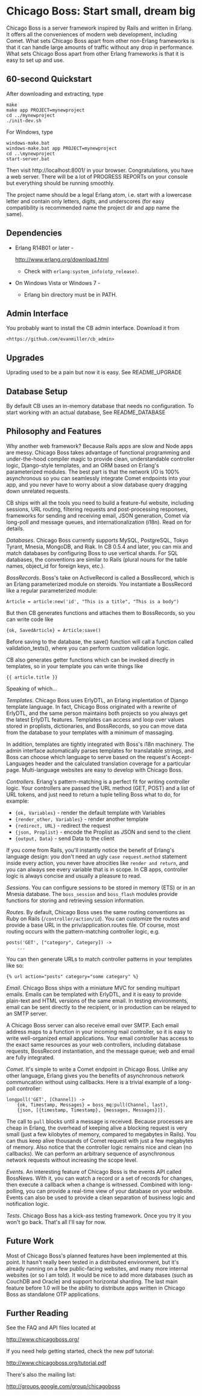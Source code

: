 Chicago Boss: Start small, dream big
====================================

Chicago Boss is a server framework inspired by Rails and written in Erlang. It
offers all the conveniences of modern web development, including Comet. What sets
Chicago Boss apart from other non-Erlang frameworks is that it can handle large
amounts of traffic without any drop in performance. What sets Chicago Boss apart
from other Erlang frameworks is that it is easy to set up and use.


60-second Quickstart
--------------------

After downloading and extracting, type

    make
    make app PROJECT=mynewproject
    cd ../mynewproject
    ./init-dev.sh
    
For Windows, type
    
    windows-make.bat
    windows-make.bat app PROJECT=mynewproject
    cd ..\mynewproject
    start-server.bat

Then visit http://localhost:8001/ in your browser. Congratulations, you have
a web server. There will be a lot of PROGRESS REPORTs on your console but
everything should be running smoothly.

The project name should be a legal Erlang atom, i.e. start with a lowercase
letter and contain only letters, digits, and underscores (for easy compatibility is recommended name the project dir and app name the same).


Dependencies
------------

* Erlang R14B01 or later -

    <http://www.erlang.org/download.html>

  * Check with `erlang:system_info(otp_release)`.


* On Windows Vista or Windows 7 -

  * Erlang bin directory must be in PATH.


Admin Interface
---------------

You probably want to install the CB admin interface. Download it from

    <https://github.com/evanmiller/cb_admin>


Upgrades
--------

Uprading used to be a pain but now it is easy. See README_UPGRADE


Database Setup
--------------

By default CB uses an in-memory database that needs no configuration. To start
working with an actual database, See README_DATABASE


Philosophy and Features
-----------------------

Why another web framework? Because Rails apps are slow and Node apps are messy.
Chicago Boss takes advantage of functional programming and under-the-hood
compiler magic to provide clean, understandable controller logic, Django-style
templates, and an ORM based on Erlang's parameterized modules. The best part is
that the network I/O is 100% asynchronous so you can seamlessly integrate Comet
endpoints into your app, and you never have to worry about a slow database
query dragging down unrelated requests.

CB ships with all the tools you need to build a feature-ful website, including
sessions, URL routing, filtering requests and post-processing responses,
frameworks for sending and receiving email, JSON generation, Comet via
long-poll and message queues, and internationalization (i18n). Read on for
details.

*Databases*. Chicago Boss currently supports MySQL, PostgreSQL, Tokyo Tyrant,
Mnesia, MongoDB, and Riak. In CB 0.5.4 and later, you can mix and match
databases by configuring Boss to use vertical shards. For SQL databases, the
conventions are similar to Rails (plural nouns for the table names, object_id
for foreign keys, etc.).

*BossRecords*. Boss's take on ActiveRecord is called a BossRecord, which is
an Erlang parameterized module on steroids. You instantiate a BossRecord like
a regular parameterized module:

    Article = article:new('id', "This is a title", "This is a body")

But then CB generates functions and attaches them to BossRecords, so you can
write code like

    {ok, SavedArticle} = Article:save()

Before saving to the database, the save() function will call a function called
validation_tests(), where you can perform custom validation logic.

CB also generates getter functions which can be invoked directly in templates,
so in your template you can write things like

    {{ article.title }}

Speaking of which...

*Templates*. Chicago Boss uses ErlyDTL, an Erlang implentation of Django template
language. In fact, Chicago Boss originated with a rewrite of ErlyDTL, and the same
person maintains both projects so you always get the latest ErlyDTL features. Templates
can access and loop over values stored in proplists, dictionaries, and BossRecords,
so you can move data from the database to your templates with a minimum of massaging.

In addition, templates are tightly integrated with Boss's i18n machinery. The admin
interface automatically parses templates for translatable strings, and Boss can
choose which language to serve based on the request's Accept-Languages header and
the calculated translation coverage for a particular page. Multi-language websites
are easy to develop with Chicago Boss.

*Controllers*. Erlang's pattern-matching is a perfect fit for writing
controller logic. Your controllers are passed the URL method (GET, POST) and a list
of URL tokens, and just need to return a tuple telling Boss what to do, for example:

* `{ok, Variables}` - render the default template with Variables
* `{render_other, Variables}` - render another template
* `{redirect, URL}` - redirect the request
* `{json, Proplist}` - encode the Proplist as JSON and send to the client
* `{output, Data}` - send Data to the client

If you come from Rails, you'll instantly notice the benefit of Erlang's
language design: you don't need an ugly `case request.method` statement inside
every action, you never have atrocities like `render and return`, and you can
always see every variable that is in scope. In CB apps, controller logic is
always concise and usually a pleasure to read.

*Sessions*. You can configure sessions to be stored in memory (ETS) or in an
Mnesia database.  The `boss_session` and `boss_flash` modules provide functions
for storing and retrieving session information.

*Routes*. By default, Chicago Boss uses the same routing conventions as Ruby on
Rails (`/controller/action/id`). You can customize the routes and provide
a base URL in the priv/application.routes file. Of course, most routing occurs
with the pattern-matching controller logic, e.g.

    posts('GET', ["category", Category]) ->
        ...

You can then generate URLs to match controller patterns in your templates like
so:

    {% url action="posts" category="some category" %}

*Email*. Chicago Boss ships with a miniature MVC for sending multipart emails.
Emails can be templated with ErlyDTL, and it is easy to provide plain-text and
HTML versions of the same email. In testing environments, email can be sent
directly to the recipient, or in production can be relayed to an SMTP server.

A Chicago Boss server can also receive email over SMTP. Each email address maps
to a function in your incoming mail controller, so it is easy to write
well-organized email applications. Your email controller has access to the
exact same resources as your web controllers, including database requests,
BossRecord instantiation, and the message queue; web and email are fully
integrated.

*Comet*. It's simple to write a Comet endpoint in Chicago Boss. Unlike any
other language, Erlang gives you the benefits of asynchronous network
communcation without using callbacks. Here is a trivial example of a long-poll
controller:

    longpoll('GET', [Channel]) ->
        {ok, Timestamp, Messages} = boss_mq:pull(Channel, last),
        {json, [{timestamp, Timestamp}, {messages, Messages}]}.

The call to `pull` blocks until a message is received. Because processes are
cheap in Erlang, the overhead of keeping alive a blocking request is very small
(just a few kilobytes of memory, compared to megabytes in Rails). You can
thus keep alive thousands of Comet request with just a few megabytes of memory.
Also notice that the controller logic remains nice and clean (no callbacks). We
can perform an arbitrary sequence of asynchronous network requests without
increasing the scope level.

*Events*. An interesting feature of Chicago Boss is the events API called
BossNews. With it, you can watch a record or a set of records for changes,
then execute a callback when a change is witnessed. Combined with long-polling,
you can provide a real-time view of your database on your website. Events can
also be used to provide a clean separation of business logic and notification
logic.

*Tests*. Chicago Boss has a kick-ass testing framework. Once you try it you
won't go back. That's all I'll say for now.


Future Work
-----------

Most of Chicago Boss's planned features have been implemented at this point. It
hasn't really been tested in a distributed environment, but it's already
running on a few public-facing websites, and many more internal websites (or so
I am told). It would be nice to add more databases (such as CouchDB and Oracle)
and support horizontal sharding. The last main feature before 1.0 will be
the ability to distribute apps written in Chicago Boss as standalone OTP
applications.


Further Reading
---------------

See the FAQ and API files located at

<http://www.chicagoboss.org/>

If you need help getting started, check the new pdf tutorial:

<http://www.chicagoboss.org/tutorial.pdf>

There's also the mailing list:

<http://groups.google.com/group/chicagoboss>
